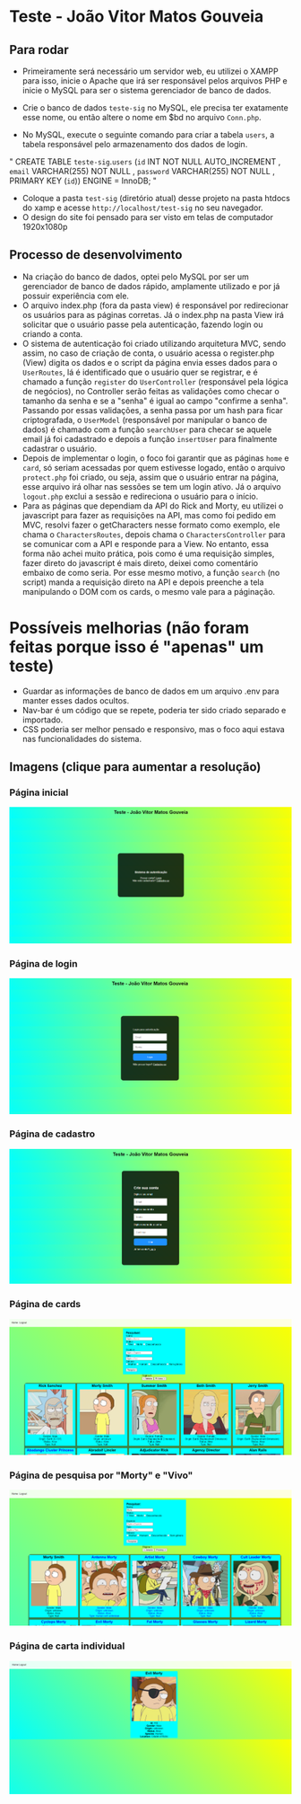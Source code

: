 # Teste - João Vitor Matos Gouveia

## Para rodar
- Primeiramente será necessário um servidor web, eu utilizei o XAMPP para isso, inicie o Apache que irá ser responsável pelos arquivos PHP e inicie o MySQL para ser o sistema gerenciador de banco de dados.

- Crie o banco de dados `teste-sig` no MySQL, ele precisa ter exatamente esse nome, ou então altere o nome em $bd no arquivo `Conn.php`.

- No MySQL, execute o seguinte comando para criar a tabela `users`, a tabela responsável pelo armazenamento dos dados de login. 

" CREATE TABLE `teste-sig`.`users` (`id` INT NOT NULL AUTO_INCREMENT , `email` VARCHAR(255) NOT NULL , `password` VARCHAR(255) NOT NULL , PRIMARY KEY (`id`)) ENGINE = InnoDB; "

- Coloque a pasta `test-sig` (diretório atual) desse projeto na pasta htdocs do xamp e acesse `http://localhost/test-sig` no seu navegador.
- O design do site foi pensado para ser visto em telas de computador 1920x1080p

## Processo de desenvolvimento
- Na criação do banco de dados, optei pelo MySQL por ser um gerenciador de banco de dados rápido, amplamente utilizado e por já possuir experiência com ele. 
- O arquivo index.php (fora da pasta view) é responsável por redirecionar os usuários para as páginas corretas. Já o index.php na pasta View irá solicitar que o usuário passe pela autenticação, fazendo login ou criando a conta.
- O sistema de autenticação foi criado utilizando arquitetura MVC, sendo assim, no caso de criação de conta, o usuário acessa o register.php (View) digita os dados e o script da página envia esses dados para o `UserRoutes`, lá é identificado que o usuário quer se registrar, e é chamado a função `register` do `UserController` (responsável pela lógica de negócios), no Controller serão feitas as validações como checar o tamanho da senha e se a "senha" é igual ao campo "confirme a senha". Passando por essas validações, a senha passa por um hash para ficar criptografada, o `UserModel` (responsável por manipular o banco de dados) é chamado com a função `searchUser` para checar se aquele email já foi cadastrado e depois a função `insertUser` para finalmente cadastrar o usuário.
- Depois de implementar o login, o foco foi garantir que as páginas `home` e `card`, só seriam acessadas por quem estivesse logado, então o arquivo `protect.php` foi criado, ou seja, assim que o usuário entrar na página, esse arquivo irá olhar nas sessões se tem um login ativo. Já o arquivo `logout.php` exclui a sessão e redireciona o usuário para o início.
- Para as páginas que dependiam da API do Rick and Morty, eu utilizei o javascript para fazer as requisições na API, mas como foi pedido em MVC, resolvi fazer o getCharacters nesse formato como exemplo, ele chama o `CharactersRoutes`, depois chama o `CharactersController` para se comunicar com a API e responde para a View. No entanto, essa forma não achei muito prática, pois como é uma requisição simples, fazer direto do javascript é mais direto, deixei como comentário embaixo de como seria. Por esse mesmo motivo, a função `search` (no script) manda a requisição direto na API e depois preenche a tela manipulando o DOM com os cards, o mesmo vale para a páginação.


# Possíveis melhorias (não foram feitas porque isso é "apenas" um teste)
- Guardar as informações de banco de dados em um arquivo .env para manter esses dados ocultos.
- Nav-bar é um código que se repete, poderia ter sido criado separado e importado.
- CSS poderia ser melhor pensado e responsivo, mas o foco aqui estava nas funcionalidades do sistema. 

## Imagens (clique para aumentar a resolução)

### Página inicial
![alt text](index.png)
### Página de login
![alt text](login.png)
### Página de cadastro
![alt text](register.png)
### Página de cards
![alt text](home.png)
### Página de pesquisa por "Morty" e "Vivo"
![alt text](morty-search.png)
### Página de carta individual
![alt text](single-card.png)
